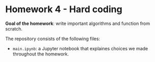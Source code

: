 # Homework 4 - Hard coding
__Goal of the homework__: write important algorithms and function from scratch.

The repository consists of the following files:
* `main.ipynb`: a Jupyter notebook that explaines choices we made throughout the homework.
